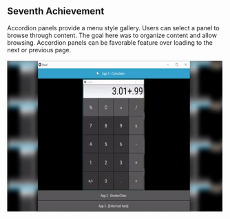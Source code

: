 ## Seventh Achievement
Accordion panels provide a menu style gallery. Users can select a panel to browse through content. The goal here was to organize content and allow browsing. Accordion panels can be favorable feature over loading to the next or previous page.
<br/>
<br/>
<img src="../../images/accordion_panels.gif" width="500" height="350">
